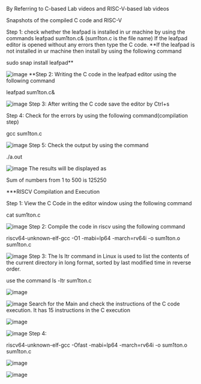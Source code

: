 By Referring to C-based Lab videos and RISC-V-based lab videos

Snapshots of the compiled C code and RISC-V

Step 1: check whether the leafpad is installed in ur machine by using the commands leafpad sum1ton.c& (sum1ton.c is the file name) If the leafpad editor is opened without any errors then type the C code. **If the leafpad is not installed in ur machine then install by using the following command

sudo snap install leafpad**

![image](https://github.com/Mamthag17/task3.md/assets/161347200/284559e6-896f-4fb7-96d0-b0421f8eb964)
**Step 2: Writing the C code in the leafpad editor using the following command

leafpad sum1ton.c& 

![image](https://github.com/Mamthag17/task3.md/assets/161347200/6daf2d7c-40e4-4ce2-b64d-3043dc532cfc)
Step 3: After writing the C code save the editor by Ctrl+s

Step 4: Check for the errors by using the following command(compilation step)

gcc sum1ton.c 

![image](https://github.com/Mamthag17/task3.md/assets/161347200/4daf6f73-6e6e-4fe7-ba05-1a054509742e)
Step 5: Check the output by using the command

./a.out

![image](https://github.com/Mamthag17/task3.md/assets/161347200/5f55c825-0bf1-49a2-828f-c963f2c516b9)
The results will be displayed as

Sum of numbers from 1 to 500 is 125250

***RISCV Compilation and Execution

Step 1: View the C Code in the editor window using the following command

cat sum1ton.c

![image](https://github.com/Mamthag17/task3.md/assets/161347200/1e2aa54c-3e5c-4a48-8385-0b08e8400db6)
Step 2: Compile the code in riscv using the following command

riscv64-unknown-elf-gcc -O1 -mabi=lp64 -march=rv64i -o sum1ton.o sum1ton.c

![image](https://github.com/Mamthag17/task3.md/assets/161347200/37d81bce-09e1-4a35-b554-db206d05c8b7)
Step 3: The ls ltr command in Linux is used to list the contents of the current directory in long format, sorted by last modified time in reverse order.

use the command ls -ltr sum1ton.c

![image](https://github.com/Mamthag17/task3.md/assets/161347200/9f8f23aa-2947-4376-9513-3e3fd90be00f)

![image](https://github.com/Mamthag17/task3.md/assets/161347200/bbd212d9-ae10-4b89-a48c-bc5e1a3d0d68)
Search for the Main and check the instructions of the C code execution. It has 15 instructions in the C execution

![image](https://github.com/Mamthag17/task3.md/assets/161347200/57e6dd0a-8378-41d7-9f93-d8ccaa640b60)

![image](https://github.com/Mamthag17/task3.md/assets/161347200/b2de93cf-e043-4383-abfe-b3f378cae952)
Step 4:

riscv64-unknown-elf-gcc -Ofast -mabi=lp64 -march=rv64i -o sum1ton.o sum1ton.c

![image](https://github.com/Mamthag17/task3.md/assets/161347200/ac0253e5-812e-4be4-98c0-e50769bb4383)

![image](https://github.com/Mamthag17/task3.md/assets/161347200/e1a44d45-75c4-4569-af07-04561c3d2582)











